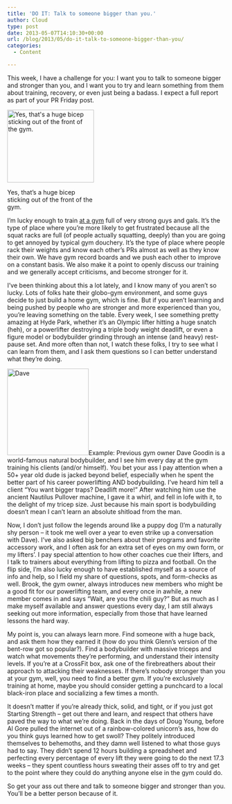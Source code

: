 ```yaml
---
title: 'DO IT: Talk to someone bigger than you.'
author: Cloud
type: post
date: 2013-05-07T14:10:30+00:00
url: /blog/2013/05/do-it-talk-to-someone-bigger-than-you/
categories:
  - Content

---
```

This week, I have a challenge for you: I want you to talk to someone bigger and stronger than you, and I want you to try and learn something from them about training, recovery, or even just being a badass. I expect a full report as part of your PR Friday post.

<div id="attachment_9186" style="width: 210px" class="wp-caption aligncenter">
  <a href="/2013/05/hpg.jpg"><img aria-describedby="caption-attachment-9186" data-attachment-id="9186" data-permalink="/blog/2013/05/do-it-talk-to-someone-bigger-than-you/hpg/" data-orig-file="/2013/05/hpg.jpg" data-orig-size="720,607" data-comments-opened="1" data-image-meta="{&quot;aperture&quot;:&quot;0&quot;,&quot;credit&quot;:&quot;&quot;,&quot;camera&quot;:&quot;&quot;,&quot;caption&quot;:&quot;&quot;,&quot;created_timestamp&quot;:&quot;0&quot;,&quot;copyright&quot;:&quot;&quot;,&quot;focal_length&quot;:&quot;0&quot;,&quot;iso&quot;:&quot;0&quot;,&quot;shutter_speed&quot;:&quot;0&quot;,&quot;title&quot;:&quot;&quot;}" data-image-title="hpg" data-image-description="" data-medium-file="/2013/05/hpg-200x168.jpg" data-large-file="/2013/05/hpg-450x379.jpg" class="size-medium wp-image-9186" alt="Yes, that's a huge bicep sticking out of the front of the gym. " src="/2013/05/hpg-200x168.jpg" width="200" height="168" srcset="/2013/05/hpg-200x168.jpg 200w, /2013/05/hpg-150x126.jpg 150w, /2013/05/hpg-450x379.jpg 450w, /2013/05/hpg-355x300.jpg 355w, /2013/05/hpg.jpg 720w" sizes="(max-width: 200px) 100vw, 200px" /></a>
  
  <p id="caption-attachment-9186" class="wp-caption-text">
    Yes, that&#8217;s a huge bicep sticking out of the front of the gym.
  </p>
</div>

I&#8217;m lucky enough to train <a href="http://hydeparkgym.com" target="_blank">at a gym</a> full of very strong guys and gals. It&#8217;s the type of place where you&#8217;re more likely to get frustrated because all the squat racks are full (of people actually squatting, deeply) than you are going to get annoyed by typical gym douchery. It&#8217;s the type of place where people rack their weights and know each other&#8217;s PRs almost as well as they know their own. We have gym record boards and we push each other to improve on a constant basis. We also make it a point to openly discuss our training and we generally accept criticisms, and become stronger for it.

I&#8217;ve been thinking about this a lot lately, and I know many of you aren&#8217;t so lucky. Lots of folks hate their globo-gym environment, and some guys decide to just build a home gym, which is fine. But if you aren&#8217;t learning and being pushed by people who are stronger and more experienced than you, you&#8217;re leaving something on the table. Every week, I see something pretty amazing at Hyde Park, whether it&#8217;s an Olympic lifter hitting a huge snatch (heh), or a powerlifter destroying a triple body weight deadlift, or even a figure model or bodybuilder grinding through an intense (and heavy) rest-pause set. And more often than not, I watch these folks, I try to see what I can learn from them, and I ask them questions so I can better understand what they&#8217;re doing.

[<img data-attachment-id="9187" data-permalink="/blog/2013/05/do-it-talk-to-someone-bigger-than-you/dave/" data-orig-file="/2013/05/dave.jpg" data-orig-size="1284,1360" data-comments-opened="1" data-image-meta="{&quot;aperture&quot;:&quot;0&quot;,&quot;credit&quot;:&quot;&quot;,&quot;camera&quot;:&quot;&quot;,&quot;caption&quot;:&quot;&quot;,&quot;created_timestamp&quot;:&quot;0&quot;,&quot;copyright&quot;:&quot;&quot;,&quot;focal_length&quot;:&quot;0&quot;,&quot;iso&quot;:&quot;0&quot;,&quot;shutter_speed&quot;:&quot;0&quot;,&quot;title&quot;:&quot;&quot;}" data-image-title="Dave" data-image-description="" data-medium-file="/2013/05/dave-188x200.jpg" data-large-file="/2013/05/dave-450x476.jpg" class="alignleft size-medium wp-image-9187" alt="Dave" src="/2013/05/dave-188x200.jpg" width="188" height="200" srcset="/2013/05/dave-188x200.jpg 188w, /2013/05/dave-141x150.jpg 141w, /2013/05/dave-450x476.jpg 450w, /2013/05/dave-283x300.jpg 283w, /2013/05/dave.jpg 1284w" sizes="(max-width: 188px) 100vw, 188px" />][1]Example: Previous gym owner Dave Goodin is a world-famous natural bodybuilder, and I see him every day at the gym training his clients (and/or himself). You bet your ass I pay attention when a 50+ year old dude is jacked beyond belief, especially when he spent the better part of his career powerlifting AND bodybuilding. I&#8217;ve heard him tell a client &#8220;You want bigger traps? Deadlift more!&#8221; After watching him use the ancient Nautilus Pullover machine, I gave it a whirl, and fell in lofe with it, to the delight of my tricep size. Just because his main sport is bodybuilding doesn&#8217;t mean I can&#8217;t learn an absolute shitload from the man.

Now, I don&#8217;t just follow the legends around like a puppy dog (I&#8217;m a naturally shy person &#8211; it took me well over a year to even strike up a conversation with Dave). I&#8217;ve also asked big benchers about their programs and favorite accessory work, and I often ask for an extra set of eyes on my own form, or my lifters&#8217;. I pay special attention to how other coaches cue their lifters, and I talk to trainers about everything from lifting to pizza and football. On the flip side, I&#8217;m also lucky enough to have established myself as a source of info and help, so I field my share of questions, spots, and form-checks as well. Brook, the gym owner, always introduces new members who might be a good fit for our powerlifting team, and every once in awhile, a new member comes in and says &#8220;Wait, are you the chili guy?&#8221; But as much as I make myself available and answer questions every day, I am still always seeking out more information, especially from those that have learned lessons the hard way.

My point is, you can always learn more. Find someone with a huge back, and ask them how they earned it (how do you think Glenn&#8217;s version of the bent-row got so popular?). Find a bodybuilder with massive triceps and watch what movements they&#8217;re performing, and understand their intensity levels. If you&#8217;re at a CrossFit box, ask one of the firebreathers about their approach to attacking their weaknesses. If there&#8217;s nobody stronger than you at your gym, well, you need to find a better gym. If you&#8217;re exclusively training at home, maybe you should consider getting a punchcard to a local black-iron place and socializing a few times a month.

It doesn&#8217;t matter if you&#8217;re already thick, solid, and tight, or if you just got Starting Strength &#8211; get out there and learn, and respect that others have paved the way to what we&#8217;re doing. Back in the days of Doug Young, before Al Gore pulled the internet out of a rainbow-colored unicorn&#8217;s ass, how do you think guys learned how to get swoll? They politely introduced themselves to behemoths, and they damn well listened to what those guys had to say. They didn&#8217;t spend 12 hours building a spreadsheet and perfecting every percentage of every lift they were going to do the next 17.3 weeks &#8211; they spent countless hours sweating their asses off to try and get to the point where they could do anything anyone else in the gym could do.

So get your ass out there and talk to someone bigger and stronger than you. You&#8217;ll be a better person because of it.

&nbsp;

 [1]: /2013/05/dave.jpg